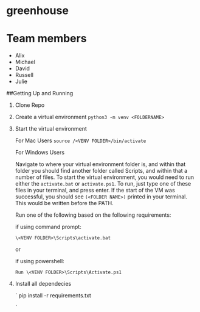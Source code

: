 # greenhouse


# Team members
- Alix
- Michael
- David
- Russell
- Julie

##Getting Up and Running

1. Clone Repo

1. Create a virtual environment
    `
    python3 -m venv <FOLDERNAME>
    `
1. Start the virtual environment

    For Mac Users
    `
    source /<VENV FOLDER>/bin/activate
    `

    For Windows Users

    Navigate to where your virtual environment folder is, and within that folder you should find another folder called Scripts, and within that a number of files. To start the virtual environment, you would need to run either the `activate.bat` or `activate.ps1`. To run, just type one of these files in your terminal, and press enter. If the start of the VM was successful, you should see `(<FOLDER NAME>)` printed in your terminal. This would be written before the PATH. 

    Run one of the following based on the following requirements:

    if using command prompt:

    `
    \<VENV FOLDER>\Scripts\activate.bat
    `

    or 

    if using powershell:

    `
    Run \<VENV FOLDER>\Scripts\Activate.ps1
    `

1. Install all dependecies

    `
    pip install -r requirements.txt

    `